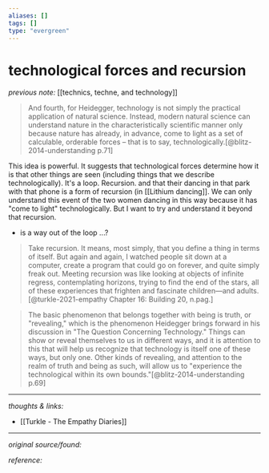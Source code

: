 ```yaml
---
aliases: []
tags: []
type: "evergreen"
---
```


# technological forces and recursion

_previous note:_ [[technics, techne, and technology]]

> And fourth, for Heidegger, technology is not simply the practical application of natural science. Instead, modern natural science can understand nature in the characteristically scientific manner only because nature has already, in advance, come to light as a set of calculable, orderable forces – that is to say, technologically.[@blitz-2014-understanding p.71]

This idea is powerful. It suggests that technological forces determine how it is that other things are seen (including things that we describe technologically). It's a loop. Recursion. and that their dancing in that park with that phone is a form of recursion (in [[Lithium dancing]]. We can only understand this event of the two women dancing in this way because it has "come to light" technologically. But I want to try and understand it beyond that recursion.

- is a way out of the loop ...?

> Take recursion. It means, most simply, that you define a thing in terms of itself. But again and again, I watched people sit down at a computer, create a program that could go on forever, and quite simply freak out. Meeting recursion was like looking at objects of infinite regress, contemplating horizons, trying to find the end of the stars, all of these experiences that frighten and fascinate children—and adults.[@turkle-2021-empathy Chapter 16: Building 20, n.pag.]

> The basic phenomenon that belongs together with being is truth, or "revealing," which is the phenomenon Heidegger brings forward in his discussion in "The Question Concerning Technology." Things can show or reveal themselves to us in different ways, and it is attention to this that will help us recognize that technology is itself one of these ways, but only one. Other kinds of revealing, and attention to the realm of truth and being as such, will allow us to "experience the technological within its own bounds."[@blitz-2014-understanding p.69]

---

_thoughts & links:_

- [[Turkle - The Empathy Diaries]]


---

_original source/found:_ 

_reference:_ 
